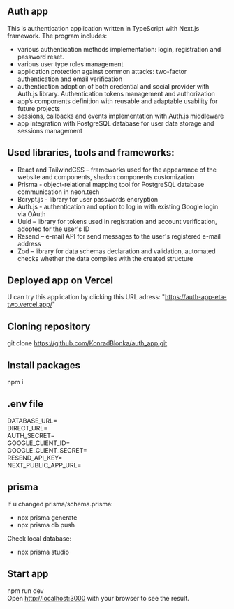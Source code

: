 ## Auth app
This is authentication application written in TypeScript with Next.js framework.
The program includes:
- various authentication methods implementation: login, registration and password reset. 
- various user type roles management 
- application protection against common attacks: two-factor authentication and email verification  
- authentication adoption of both credential and social provider with Auth.js library. Authentication tokens management and authorization  
- app’s components definition with reusable and adaptable usability for future projects 
- sessions, callbacks and events implementation with Auth.js middleware    
- app integration with PostgreSQL database for user data storage and sessions management 

## Used libraries, tools and frameworks: 
- React and TailwindCSS – frameworks used for the appearance of the website and components, shadcn components customization 
- Prisma - object-relational mapping tool for PostgreSQL database communication in neon.tech 
- Bcrypt.js - library for user passwords encryption 
- Auth.js - authentication and option to log in with existing Google login via OAuth 
- Uuid – library for tokens used in registration and account verification, adopted for the user's ID 
- Resend – e-mail API for send messages to the user's registered e-mail address 
- Zod – library for data schemas declaration and validation, automated checks whether the data complies with the created structure 

## Deployed app on Vercel
U can try this application by clicking this URL adress: "https://auth-app-eta-two.vercel.app/"

## Cloning repository
git clone https://github.com/KonradBlonka/auth_app.git

## Install packages
npm i

## .env file
DATABASE_URL=<br />
DIRECT_URL=<br />
AUTH_SECRET=<br />
GOOGLE_CLIENT_ID=<br />
GOOGLE_CLIENT_SECRET=<br />
RESEND_API_KEY=<br />
NEXT_PUBLIC_APP_URL=<br />

## prisma
If u changed prisma/schema.prisma: <br />
- npx prisma generate <br />
- npx prisma db push <br />

Check local database: <br />
- npx prisma studio

## Start app
npm run dev <br />
Open [http://localhost:3000](http://localhost:3000) with your browser to see the result.


